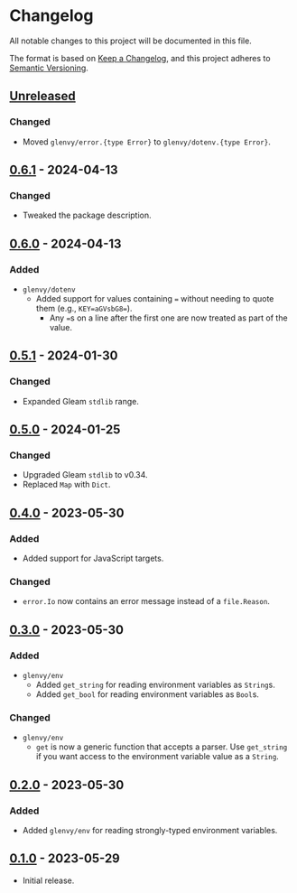 # Changelog

All notable changes to this project will be documented in this file.

The format is based on [Keep a Changelog](https://keepachangelog.com/en/1.0.0/),
and this project adheres to [Semantic Versioning](https://semver.org/spec/v2.0.0.html).

## [Unreleased]

### Changed

- Moved `glenvy/error.{type Error}` to `glenvy/dotenv.{type Error}`.

## [0.6.1] - 2024-04-13

### Changed

- Tweaked the package description.

## [0.6.0] - 2024-04-13

### Added

- `glenvy/dotenv`
  - Added support for values containing `=` without needing to quote them (e.g., `KEY=aGVsbG8=`).
    - Any `=`s on a line after the first one are now treated as part of the value.

## [0.5.1] - 2024-01-30

### Changed

- Expanded Gleam `stdlib` range.

## [0.5.0] - 2024-01-25

### Changed

- Upgraded Gleam `stdlib` to v0.34.
- Replaced `Map` with `Dict`.

## [0.4.0] - 2023-05-30

### Added

- Added support for JavaScript targets.

### Changed

- `error.Io` now contains an error message instead of a `file.Reason`.

## [0.3.0] - 2023-05-30

### Added

- `glenvy/env`
  - Added `get_string` for reading environment variables as `String`s.
  - Added `get_bool` for reading environment variables as `Bool`s.

### Changed

- `glenvy/env`
  - `get` is now a generic function that accepts a parser. Use `get_string` if you want access to the environment variable value as a `String`.

## [0.2.0] - 2023-05-30

### Added

- Added `glenvy/env` for reading strongly-typed environment variables.

## [0.1.0] - 2023-05-29

- Initial release.

[unreleased]: https://github.com/maxdeviant/glenvy/compare/v0.6.1...HEAD
[0.6.1]: https://github.com/maxdeviant/glenvy/compare/v0.6.0...v0.6.1
[0.6.0]: https://github.com/maxdeviant/glenvy/compare/v0.5.1...v0.6.0
[0.5.1]: https://github.com/maxdeviant/glenvy/compare/v0.5.0...v0.5.1
[0.5.0]: https://github.com/maxdeviant/glenvy/compare/v0.4.0...v0.5.0
[0.4.0]: https://github.com/maxdeviant/glenvy/compare/v0.3.0...v0.4.0
[0.3.0]: https://github.com/maxdeviant/glenvy/compare/v0.2.0...v0.3.0
[0.2.0]: https://github.com/maxdeviant/glenvy/compare/v0.1.0...v0.2.0
[0.1.0]: https://github.com/maxdeviant/glenvy/compare/c28c7de...v0.1.0
